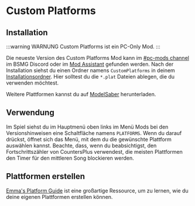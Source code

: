 # Custom Platforms

## Installation

:::warning WARNUNG
Custom Platforms ist ein PC-Only Mod.
:::

Die neueste Version des Custom Platforms Mod kann im [#pc-mods channel](https://discord.gg/beatsabermods) im BSMG Discord oder im [Mod Assistant](https://github.com/Assistant/ModAssistant) gefunden werden. Nach der Installation siehst du einen Ordner namens `CustomPlatforms` in deinem [Installationsordner](/de/faq/install-folder.md). Hier solltest du die `*.plat` Dateien ablegen, die du verwenden möchtest.

Weitere Plattformen kannst du auf [ModelSaber](https://modelsaber.com/Platforms/) herunterladen.

## Verwendung
Im Spiel siehst du im Hauptmenü oben links im Menü Mods bei den Versionshinweisen eine Schaltfläche namens `PLATFORMS`. Wenn du darauf drückst, öffnet sich das Menü, mit dem du die gewünschte Plattform auswählen kannst. Beachte, dass, wenn du beabsichtigst, den Fortschrittszähler von CountersPlus verwendest, die meisten Plattformen den Timer für den mittleren Song blockieren werden.

## Plattformen erstellen
[Emma's Platform Guide](./platforms-guide.md) ist eine großartige Ressource, um zu lernen, wie du deine eigenen Plattformen erstellen können.

